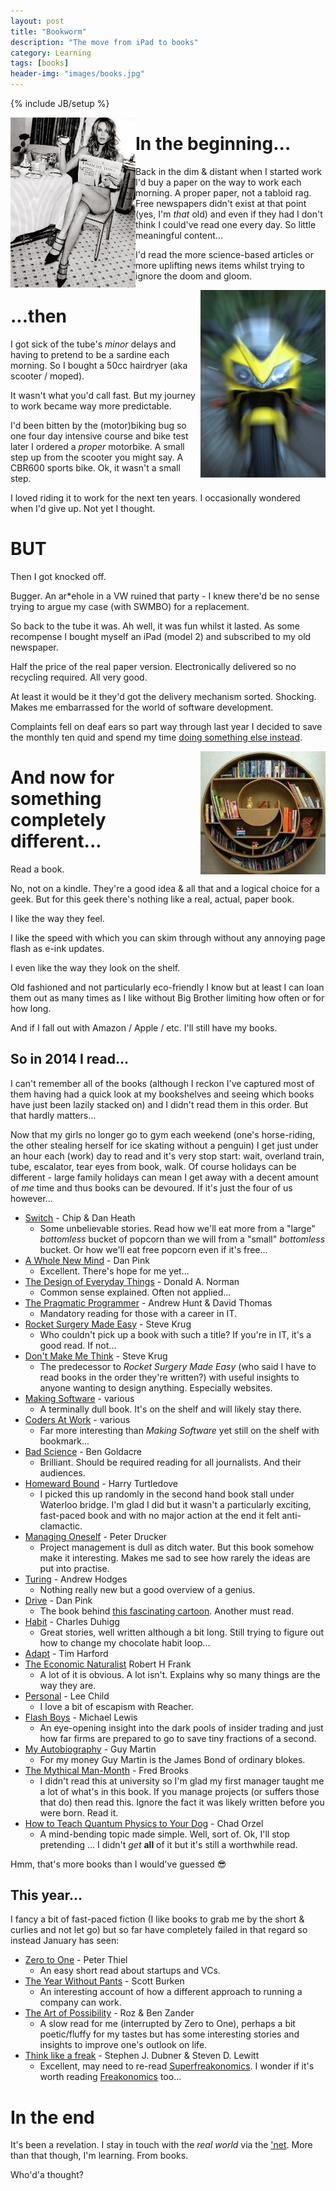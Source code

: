 ```yaml
---
layout: post
title: "Bookworm"
description: "The move from iPad to books"
category: Learning
tags: [books]
header-img: "images/books.jpg"
---
```

{% include JB/setup %}

<img src="/images/newspaper.jpg" align="left" class="frameit" title="Doesn't everyone read a paper like this?" width="200px">

# In the beginning...

Back in the dim & distant when I started work I'd buy a paper on the way to work each morning.  A proper paper, not a tabloid rag.  Free newspapers didn't exist at that point (yes, I'm *that* old) and even if they had I don't think I could've read one every day.  So little meaningful content...

I'd read the more science-based articles or more uplifting news items whilst trying to ignore the doom and gloom.

<img src="/images/cbr600.jpg" align="right" class="frameit" width="200px">

# ...then

I got sick of the tube's _minor_ delays and having to pretend to be a sardine each morning.  So I bought a 50cc hairdryer (aka scooter / moped).

It wasn't what you'd call fast.  But my journey to work became way more predictable.

I'd been bitten by the (motor)biking bug so one four day intensive course and bike test later I ordered a _proper_ motorbike.  A small step up from the scooter you might say.  A CBR600 sports bike.  Ok, it wasn't a small step.

I loved riding it to work for the next ten years.  I occasionally wondered when I'd give up.  Not yet I thought.

# BUT

Then I got knocked off.

Bugger.  An ar*ehole in a VW ruined that party - I knew there'd be no sense trying to argue my case (with SWMBO) for a replacement.

So back to the tube it was.  Ah well, it was fun whilst it lasted.  As some recompense I bought myself an iPad (model 2) and subscribed to my old newspaper.

Half the price of the real paper version.  Electronically delivered so no recycling required.  All very good.

At least it would be it they'd got the delivery mechanism sorted.  Shocking.  Makes me embarrassed for the world of software development.

Complaints fell on deaf ears so part way through last year I decided to save the monthly ten quid and spend my time [doing something else instead](http://www.bbc.co.uk/cult/classic/titles/whydontyou.shtml).

<img src="/images/bookshelf.jpg" align="right" class="frameit" width="200px" title="I don't have any designer bookshelves ... yet">

# And now for something completely different...

Read a book.

No, not on a kindle.  They're a good idea & all that and a logical choice for a geek.  But for this geek there's nothing like a real, actual, paper book.

I like the way they feel.

I like the speed with which you can skim through without any annoying page flash as e-ink updates.

I even like the way they look on the shelf.

Old fashioned and not particularly eco-friendly I know but at least I can loan them out as many times as I like without Big Brother limiting how often or for how long.

And if I fall out with Amazon / Apple / etc. I'll still have my books.

## So in 2014 I read...
I can't remember all of the books (although I reckon I've captured most of them having had a quick look at my bookshelves and seeing which books have just been lazily stacked on) and I didn't read them in this order.  But that hardly matters...

Now that my girls no longer go to gym each weekend (one's horse-riding, the other stealing herself for ice skating without a penguin) I get just under an hour each (work) day to read and it's very stop start: wait, overland train, tube, escalator, tear eyes from book, walk.  Of course holidays can be different - large family holidays can mean I get away with a decent amount of *me* time and thus books can be devoured.  If it's just the four of us however...

* [Switch](http://www.amazon.co.uk/Switch-Change-Things-Thorndike-Learning/dp/1410433137/ref=tmm_hrd_swatch_0?_encoding=UTF8&sr=&qid=) - Chip & Dan Heath
  * Some unbelievable stories.  Read how we'll eat more from a "large" *bottomless* bucket of popcorn than we will from a "small" *bottomless* bucket.  Or how we'll eat free popcorn even if it's free...
* [A Whole New Mind](http://www.amazon.co.uk/Whole-New-Mind-Right-Brainers-Future/dp/1905736541/ref=sr_1_1?s=books&ie=UTF8&qid=1422132301&sr=1-1&keywords=a+whole+new+mind) - Dan Pink
  * Excellent.  There's hope for me yet...
* [The Design of Everyday Things](http://www.amazon.co.uk/Design-Everyday-Things-Revised-Expanded-ebook/dp/B00E257T6C/ref=sr_1_2?s=books&ie=UTF8&qid=1422127997&sr=1-2&keywords=the+design+of+everyday+things) - Donald A. Norman
  * Common sense explained.  Often not applied...
* [The Pragmatic Programmer](http://www.amazon.co.uk/The-Pragmatic-Programmer-Andrew-Hunt/dp/020161622X) - Andrew Hunt & David Thomas
  * Mandatory reading for those with a career in IT.
* [Rocket Surgery Made Easy](http://www.amazon.co.uk/Rocket-Surgery-Made-Easy-yourself/dp/0321657292) - Steve Krug
  * Who couldn't pick up a book with such a title?  If you're in IT, it's a good read.  If not...
* [Don't Make Me Think](http://www.amazon.co.uk/gp/product/0321344758/ref=pd_lpo_sbs_dp_ss_2?pf_rd_p=569136327&pf_rd_s=lpo-top-stripe&pf_rd_t=201&pf_rd_i=0321657292&pf_rd_m=A3P5ROKL5A1OLE&pf_rd_r=06CX3QSRR6Q1D2J88TJ7) - Steve Krug
  * The predecessor to *Rocket Surgery Made Easy* (who said I have to read books in the order they're written?) with useful insights to anyone wanting to design anything.  Especially websites.
* [Making Software](http://www.amazon.co.uk/Making-Software-Really-Works-Believe/dp/0596808321/ref=sr_1_1?s=books&ie=UTF8&qid=1422131184&sr=1-1&keywords=making+software) - various
  * A terminally dull book.  It's on the shelf and will likely stay there.
* [Coders At Work](http://www.amazon.co.uk/Coders-Work-Reflections-Craft-Programming/dp/1430219483/ref=sr_1_1?s=books&ie=UTF8&qid=1422131212&sr=1-1&keywords=coders+at+work) - various
  * Far more interesting than *Making Software* yet still on the shelf with bookmark...
* [Bad Science](http://www.amazon.co.uk/Bad-Science-Ben-Goldacre-ebook/dp/B002RI9ORI/ref=sr_1_1?s=digital-text&ie=UTF8&qid=1422127938&sr=1-1&keywords=bad+science) - Ben Goldacre
  * Brilliant.  Should be required reading for all journalists.  And their audiences.
* [Homeward Bound](http://www.amazon.co.uk/Homeward-Bound-Harry-Turtledove-ebook/dp/B00GIUGHI0/ref=dp_kinw_strp_1) - Harry Turtledove
  * I picked this up randomly in the second hand book stall under Waterloo bridge.  I'm glad I did but it wasn't a particularly exciting, fast-paced book and with no major action at the end it felt anti-clamactic.
* [Managing Oneself](http://www.amazon.co.uk/Managing-Oneself-Harvard-Business-Classics/dp/142212312X/ref=sr_1_1?s=books&ie=UTF8&qid=1422127637&sr=1-1&keywords=managing+oneself) - Peter Drucker
  * Project management is dull as ditch water.  But this book somehow make it interesting.  Makes me sad to see how rarely the ideas are put into practise.
* [Turing](http://www.amazon.co.uk/Great-Philosophers-Turing-ebook/dp/B005KKQ4LE/ref=sr_1_3?s=books&ie=UTF8&qid=1422127748&sr=1-3&keywords=turing+andrew+hodges) - Andrew Hodges
  * Nothing really new but a good overview of a genius.
* [Drive](http://www.amazon.co.uk/Drive-Surprising-Truth-About-Motivates-ebook/dp/B0033TI4BW/ref=sr_1_1?s=digital-text&ie=UTF8&qid=1422127971&sr=1-1&keywords=drive) -  Dan Pink
  * The book behind [this fascinating cartoon](https://www.youtube.com/watch?v=u6XAPnuFjJc).  Another must read.
* [Habit](http://www.amazon.co.uk/Power-Habit-Why-What-Change/dp/1847946240/ref=sr_1_2?s=books&ie=UTF8&qid=1422132019&sr=1-2&keywords=habit) - Charles Duhigg
  * Great stories, well written although a bit long.  Still trying to figure out how to change my chocolate habit loop...
* [Adapt](http://www.amazon.co.uk/Adapt-Success-Always-Starts-Failure/dp/0349121516/ref=sr_1_1?s=books&ie=UTF8&qid=1422131272&sr=1-1&keywords=adapt+tim+harford) - Tim Harford
* [The Economic Naturalist](http://www.amazon.co.uk/Economic-Naturalist-Economics-Explains-Everything/dp/0753513382/ref=sr_1_1?s=books&ie=UTF8&qid=1422131295&sr=1-1&keywords=the+economic+naturalist) Robert H Frank
  * A lot of it is obvious.  A lot isn't.  Explains why so many things are the way they are.
* [Personal](http://www.amazon.co.uk/Personal-Jack-Reacher-Lee-Child/dp/0593073827/ref=sr_1_1?s=books&ie=UTF8&qid=1422131313&sr=1-1&keywords=personal) - Lee Child
  * I love a bit of escapism with Reacher.
* [Flash Boys](http://www.amazon.co.uk/Flash-Boys-Michael-Lewis/dp/0241003636/ref=sr_1_1?ie=UTF8&qid=1422131461&sr=8-1&keywords=flash+boys) - Michael Lewis
  * An eye-opening insight into the dark pools of insider trading and just how far firms are prepared to go to save tiny fractions of a second.
* [My Autobiography](http://www.amazon.co.uk/Guy-Martin-My-Autobiography/dp/0753555026/ref=sr_1_3?s=books&ie=UTF8&qid=1422131694&sr=1-3&keywords=my+autobiography) - Guy Martin
  * For my money Guy Martin is the James Bond of ordinary blokes.
* [The Mythical Man-Month](http://www.amazon.co.uk/Mythical-Man-month-Essays-Software-Engineering/dp/0201835959/ref=sr_1_1?s=books&ie=UTF8&qid=1422131717&sr=1-1&keywords=mythical+man+month) - Fred Brooks
  * I didn't read this at university so I'm glad my first manager taught me a lot of what's in this book.  If you manage projects (or suffers those that do) then read this.  Ignore the fact it was likely written before you were born.  Read it.
* [How to Teach Quantum Physics to Your Dog](http://www.amazon.co.uk/How-Teach-Quantum-Physics-Your/dp/1851687793/ref=sr_1_1?s=books&ie=UTF8&qid=1422128494&sr=1-1&keywords=how+to+teach+quantum+physics+to+your+dog) - Chad Orzel
  * A mind-bending topic made simple.  Well, sort of.  Ok, I'll stop pretending ... I didn't *get* **all** of it but it's still a worthwhile read.

Hmm, that's more books than I would've guessed :sunglasses:

## This year...
I fancy a bit of fast-paced fiction (I like books to grab me by the short & curlies and not let go) but so far have completely failed in that regard so instead January has seen:

* [Zero to One](http://www.amazon.co.uk/Zero-One-Notes-Start-Future-ebook/dp/B00KHX0II4/ref=pd_sim_b_10?ie=UTF8&refRID=010DRYF5M966WF0FPFPN) - Peter Thiel
  * An easy short read about startups and VCs.
* [The Year Without Pants](http://www.amazon.co.uk/Year-Without-Pants-WordPress-Com-Hardcover/dp/B00GOH3D34/ref=sr_1_cc_2?s=aps&ie=UTF8&qid=1422128167&sr=1-2-catcorr&keywords=the+year+without+pants) - Scott Burken
  * An interesting account of how a different approach to running a company can work.
* [The Art of Possibility](http://www.amazon.co.uk/Art-Possibility-Transforming-Professional-Hardcover/dp/B00GSCMDRW/ref=sr_1_2?s=books&ie=UTF8&qid=1422128361&sr=1-2&keywords=the+art+of+the+possibility) - Roz & Ben Zander
  * A slow read for me (interrupted by Zero to One), perhaps a bit poetic/fluffy for my tastes but has some interesting stories and insights to improve one's outlook on life.
* [Think like a freak](http://www.amazon.co.uk/Think-Like-Freak-Smarter-Everything/dp/1846147557) - Stephen J. Dubner & Steven D. Lewitt
  * Excellent, may need to re-read [Superfreakonomics](http://www.amazon.co.uk/Superfreakonomics-Cooling-Patriotic-Prostitutes-Insurance/dp/0141030704/ref=pd_bxgy_b_img_y).  I wonder if it's worth reading [Freakonomics](http://www.amazon.co.uk/Freakonomics-Economist-Explores-Hidden-Everything/dp/0141019018/ref=pd_bxgy_b_img_y) too...

# In the end

It's been a revelation.  I stay in touch with the _real world_ via the ['net](http://bbc.co.uk/news).  More than that though, I'm learning.  From books.

Who'd'a thought?
